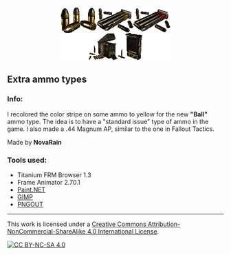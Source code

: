 <p align="center"><img src="/_pics/ammo_edits.png" alt="Extra ammo types"/></p>

## Extra ammo types

### Info:
I recolored the color stripe on some ammo to yellow for the new **"Ball"** ammo type. The idea is to have a "standard issue" type of ammo in the game. I also made a .44 Magnum AP, similar to the one in Fallout Tactics.

Made by **NovaRain**

### Tools used:
* Titanium FRM Browser 1.3
* Frame Animator 2.70.1
* [Paint.NET](https://www.getpaint.net)
* [GIMP](https://www.gimp.org)
* [PNGOUT](http://advsys.net/ken/utils.htm)

--------------------------------------------------------------------------------
This work is licensed under a [Creative Commons Attribution-NonCommercial-ShareAlike 4.0 International License][cc-by-nc-sa].

[![CC BY-NC-SA 4.0][cc-by-nc-sa-image]][cc-by-nc-sa]

[cc-by-nc-sa]: https://creativecommons.org/licenses/by-nc-sa/4.0/
[cc-by-nc-sa-image]: https://licensebuttons.net/l/by-nc-sa/4.0/88x31.png
